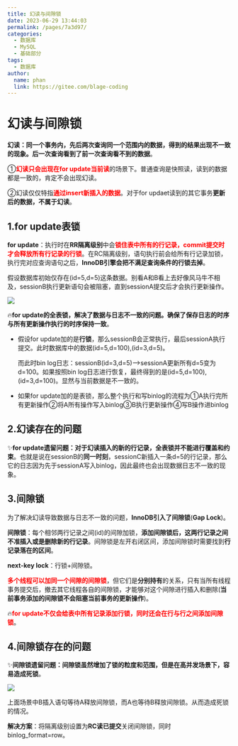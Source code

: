 ```yaml
---
title: 幻读与间隙锁
date: 2023-06-29 13:44:03
permalink: /pages/7a3d97/
categories:
  - 数据库
  - MySQL
  - 基础部分
tags:
  - 数据库
author: 
  name: phan
  link: https://gitee.com/blage-coding
---
```

# 幻读与间隙锁

**幻读：同一个事务内，先后两次查询同一个范围内的数据，得到的结果出现不一致的现象。后一次查询看到了前一次查询看不到的数据**。

①<font color="red">**幻读只会出现在for update当前读**</font>的场景下。普通查询是快照读，读到的数据都是一致的，肯定不会出现幻读。

②幻读仅仅特指<font color="red">**通过insert新插入的数据**</font>。对于for updaet读到的其它事务**更新后的数据，不属于幻读**。

## 1.for update表锁

**for update**：执行时在**RR隔离级别**中会<font color="red">**锁住表中所有的行记录，commit提交时才会释放所有行记录的行锁**</font>。在RC隔离级别，语句执行前会给所有行记录加锁，执行完对应查询语句之后，**InnoDB引擎会把不满足查询条件的行锁去掉**。

假设数据库初始仅存在(id=5,d=5)这条数据。别看A和B看上去好像风马牛不相及，sessionB执行更新语句会被阻塞，直到sessionA提交后才会执行更新操作。

![](https://cdn.staticaly.com/gh/blage-coding/picx-images-hosting@master/20230629/image.2qsmuuo7ii60.webp)

🔥**for update的全表锁，解决了数据与日志不一致的问题。确保了保存日志的时序与所有更新操作执行的时序保持一致**。

- 假设for update加的是**行锁**，那么sessionB会正常执行，最后sessionA执行提交。此时数据库中的数据(id=5,d=100),(id=3,d=5)。

  而此时bin log日志：sessionB(id=3,d=5)——>sessionA更新所有d=5变为d=100。如果按照bin log日志进行恢复，最终得到的是(id=5,d=100),(id=3,d=100)。显然与当前数据是不一致的。

- 如果for update加的是表锁，那么整个执行和写binlog的流程为①A执行完所有更新操作②将A所有操作写入binlog③B执行更新操作④写B操作进binlog

## 2.幻读存在的问题

✨**for update遗留问题：对于幻读插入的新的行记录，全表锁并不能进行覆盖和约束**。也就是说在sessionB的**同一时刻**，sessionC新插入一条d=5的行记录，那么它的日志因为先于sessionA写入binlog，因此最终也会出现数据日志不一致的现象。

## 3.间隙锁

为了解决幻读导致数据与日志不一致的问题，**InnoDB引入了间隙锁**(**Gap Lock**)。

**间隙锁**：每个相邻两行记录之间(id)的间隙加锁，**添加间隙锁后，这两行记录之间不准插入或是删除新的行记录**。间隙锁是左开右闭区间，添加间隙锁时需要找到**行记录落在的区间**。

**next-key lock**：行锁+间隙锁。

<font color="red">**多个线程可以加同一个间隙的间隙锁**</font>，但它们是**分别持有**的关系，只有当所有线程事务提交后，撤去其它线程各自的间隙锁，才能够对这个间隙进行插入和删除(**当前事务添加的间隙锁不会阻塞当前事务的更新操作**)。

🔥<font color="red">**for update不仅会给表中所有记录添加行锁，同时还会在行与行之间添加间隙锁**</font>。

## 4.间隙锁存在的问题

✨**间隙锁遗留问题：间隙锁虽然增加了锁的粒度和范围，但是在高并发场景下，容易造成死锁**。

![](https://cdn.staticaly.com/gh/blage-coding/picx-images-hosting@master/20230629/image.7658v5rqcd40.webp)

上面场景中B插入语句等待A释放间隙锁，而A也等待B释放间隙锁。从而造成死锁的情况。

**解决方案**：将隔离级别设置为**RC读已提交**关闭间隙锁，同时binlog_format=row。